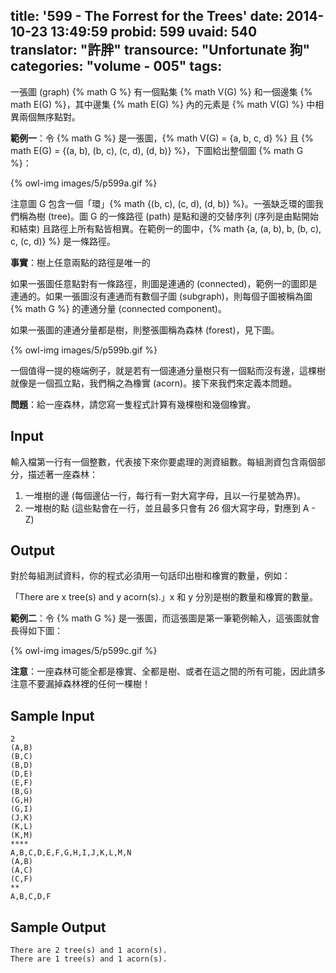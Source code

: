 title: '599 - The Forrest for the Trees'
date: 2014-10-23 13:49:59
probid: 599
uvaid: 540
translator: "許胖"
transource: "Unfortunate 狗"
categories: "volume - 005"
tags:
---

一張圖 (graph) {% math G %} 有一個點集 {% math V(G) %} 和一個邊集 {% math E(G) %}，其中邊集 {% math E(G) %} 內的元素是 {% math V(G) %} 中相異兩個無序點對。

**範例一**：令 {% math G %} 是一張圖，{% math V(G) = \{a, b, c, d\} %} 且 {% math E(G) = \{(a, b), (b, c), (c, d), (d, b)\} %}，下圖給出整個圖 {% math G %}：

{% owl-img images/5/p599a.gif %}

注意圖 G 包含一個「環」{% math \{(b, c), (c, d), (d, b)\} %}。一張缺乏環的圖我們稱為樹 (tree)。圖 G 的一條路徑 (path) 是點和邊的交替序列 (序列是由點開始和結束) 且路徑上所有點皆相異。在範例一的圖中，{% math \{a, (a, b), b, (b, c), c, (c, d)\} %} 是一條路徑。

**事實**：樹上任意兩點的路徑是唯一的

如果一張圖任意點對有一條路徑，則圖是連通的 (connected)，範例一的圖即是連通的。如果一張圖沒有連通而有數個子圖 (subgraph)，則每個子圖被稱為圖 {% math G %} 的連通分量 (connected component)。

如果一張圖的連通分量都是樹，則整張圖稱為森林 (forest)，見下圖。

{% owl-img images/5/p599b.gif %}

一個值得一提的極端例子，就是若有一個連通分量樹只有一個點而沒有邊，這棵樹就像是一個孤立點，我們稱之為橡實 (acorn)。接下來我們來定義本問題。

**問題**：給一座森林，請您寫一隻程式計算有幾棵樹和幾個橡實。

<!-- more -->

## Input ##

輸入檔第一行有一個整數，代表接下來你要處理的測資組數。每組測資包含兩個部分，描述著一座森林：

1. 一堆樹的邊 (每個邊佔一行，每行有一對大寫字母，且以一行星號為界)。
2. 一堆樹的點 (這些點會在一行，並且最多只會有 26 個大寫字母，對應到 A - Z)

## Output ##

對於每組測試資料，你的程式必須用一句話印出樹和橡實的數量，例如：

「There are x tree(s) and y acorn(s).」x 和 y 分別是樹的數量和橡實的數量。

**範例二**：令 {% math G %} 是一張圖，而這張圖是第一筆範例輸入，這張圖就會長得如下圖：

{% owl-img images/5/p599c.gif %}

**注意**：一座森林可能全都是橡實、全都是樹、或者在這之間的所有可能，因此請多注意不要漏掉森林裡的任何一棵樹！

## Sample Input ##

	2
	(A,B)
	(B,C)
	(B,D)
	(D,E)
	(E,F)
	(B,G)
	(G,H)
	(G,I)
	(J,K)
	(K,L)
	(K,M)
	****
	A,B,C,D,E,F,G,H,I,J,K,L,M,N
	(A,B)
	(A,C)
	(C,F)
	**
	A,B,C,D,F

## Sample Output ##

	There are 2 tree(s) and 1 acorn(s).
	There are 1 tree(s) and 1 acorn(s).